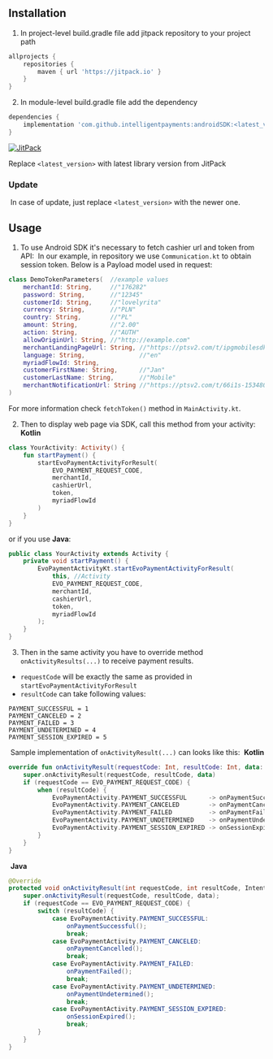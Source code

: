 ## Installation
1. In project-level build.gradle file add jitpack repository to your project path
```groovy
allprojects {
    repositories {
        maven { url 'https://jitpack.io' }
    }
}
```

2. In module-level build.gradle file add the dependency
​
```groovy
dependencies {
    implementation 'com.github.intelligentpayments:androidSDK:<latest_version>'
}
```
[![JitPack](https://img.shields.io/jitpack/v/github/intelligentpayments/androidSDK?color=brightgreen&label=JitPack&style=plastic)](https://jitpack.io/#intelligentpayments/androidSDK)
​

Replace `<latest_version>` with latest library version from  JitPack
​
### Update
​
In case of update, just replace `<latest_version>` with the newer one.

## Usage

1. To use Android SDK it's necessary to fetch cashier url and token from API:
​
In our example, in repository we use `Communication.kt` to obtain session token.
Below is a Payload model used in request:
​
```kotlin
class DemoTokenParameters(  //example values
    merchantId: String,     //"176282"
    password: String,       //"12345"
    customerId: String,     //"lovelyrita"
    currency: String,       //"PLN"
    country: String,        //"PL"
    amount: String,         //"2.00"
    action: String,         //"AUTH"
    allowOriginUrl: String, //"http://example.com"
    merchantLandingPageUrl: String, //"https://ptsv2.com/t/ipgmobilesdktest"
    language: String,               //"en"
    myriadFlowId: String,
    customerFirstName: String,      //"Jan"
    customerLastName: String,       //"Mobile"
    merchantNotificationUrl: String //"https://ptsv2.com/t/66i1s-1534805666/post
)
```
For more information check `fetchToken()` method in `MainActivity.kt`.
​
​

2. Then to display web page via SDK, call this method from your activity:
​
**Kotlin**
```kotlin
class YourActivity: Activity() {
    fun startPayment() {
        startEvoPaymentActivityForResult(
        	EVO_PAYMENT_REQUEST_CODE,
	        merchantId,
	        cashierUrl,
	        token,
	        myriadFlowId
        )
    }
}
```
or if you use **Java**:
```java
public class YourActivity extends Activity {
    private void startPayment() {
        EvoPaymentActivityKt.startEvoPaymentActivityForResult(
            this, //Activity
            EVO_PAYMENT_REQUEST_CODE,
            merchantId,
            cashierUrl,
            token,
            myriadFlowId
        );
    }
}
```
3. Then in the same activity you have to override method `onActivityResults(...)` to receive payment results.
​
- `requestCode` will be exactly the same  as provided in `startEvoPaymentActivityForResult`
- `resultCode` can take following values:
```
PAYMENT_SUCCESSFUL = 1
PAYMENT_CANCELED = 2
PAYMENT_FAILED = 3
PAYMENT_UNDETERMINED = 4
PAYMENT_SESSION_EXPIRED = 5
```
​
Sample implementation of `onActivityResult(...)` can looks like this:
​
**Kotlin**
```kotlin
override fun onActivityResult(requestCode: Int, resultCode: Int, data: Intent?) {
    super.onActivityResult(requestCode, resultCode, data)
    if (requestCode == EVO_PAYMENT_REQUEST_CODE) {
        when (resultCode) {
            EvoPaymentActivity.PAYMENT_SUCCESSFUL      -> onPaymentSuccessful()
            EvoPaymentActivity.PAYMENT_CANCELED        -> onPaymentCancelled()
            EvoPaymentActivity.PAYMENT_FAILED          -> onPaymentFailed()
            EvoPaymentActivity.PAYMENT_UNDETERMINED    -> onPaymentUndetermined()
            EvoPaymentActivity.PAYMENT_SESSION_EXPIRED -> onSessionExpired()
        }
    }
}
```
​
**Java**
```java
@Override
protected void onActivityResult(int requestCode, int resultCode, Intent data) {
    super.onActivityResult(requestCode, resultCode, data);
    if (requestCode == EVO_PAYMENT_REQUEST_CODE) {
        switch (resultCode) {
            case EvoPaymentActivity.PAYMENT_SUCCESSFUL:
                onPaymentSuccessful();
                break;
            case EvoPaymentActivity.PAYMENT_CANCELED:
                onPaymentCancelled();
                break;
            case EvoPaymentActivity.PAYMENT_FAILED:
                onPaymentFailed();
                break;
            case EvoPaymentActivity.PAYMENT_UNDETERMINED:
                onPaymentUndetermined();
                break;
            case EvoPaymentActivity.PAYMENT_SESSION_EXPIRED:
                onSessionExpired();
                break;
        }
    }
}
```